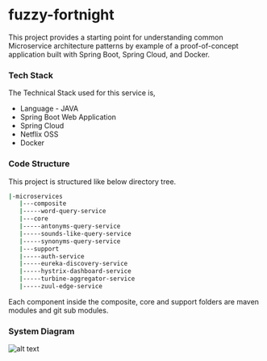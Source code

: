
# fuzzy-fortnight
This project provides a starting point for understanding common Microservice architecture patterns by example of a proof-of-concept application built with Spring Boot, Spring Cloud, and Docker.

### Tech Stack
The Technical Stack used for this service is,
- Language - JAVA
- Spring Boot Web Application
- Spring Cloud
- Netflix OSS
- Docker



### Code Structure
This project is structured like below directory tree.
```sh
|-microservices
   |---composite
   |-----word-query-service
   |---core
   |-----antonyms-query-service
   |-----sounds-like-query-service
   |-----synonyms-query-service
   |---support
   |-----auth-service
   |-----eureka-discovery-service
   |-----hystrix-dashboard-service
   |-----turbine-aggregator-service
   |-----zuul-edge-service

```

Each component inside the composite, core and support folders are maven modules and git sub modules.


### System Diagram
![alt text](https://github.com/gramcha/fuzzy-fortnight/blob/master/fuzzy-fortnight.jpg)

